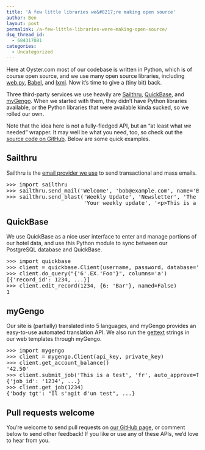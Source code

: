 ```yaml
---
title: 'A few little libraries we&#8217;re making open source'
author: Ben
layout: post
permalink: /a-few-little-libraries-were-making-open-source/
dsq_thread_id:
  - 684317081
categories:
  - Uncategorized
---
```

Here at Oyster.com most of our codebase is written in Python, which is of course open source, and we use many open source libraries, including [web.py][1], [Babel][2], and [lxml][3]. Now it&#8217;s time to give a (tiny bit) back.

Three third-party services we use heavily are [Sailthru][4], [QuickBase][5], and [myGengo][6]. When we started with them, they didn&#8217;t have Python libraries available, or the Python libraries that were available kinda sucked, so we rolled our own.

Note that the idea here is not a fully-fledged API, but an &#8220;at least what *we* needed&#8221; wrapper. It may well be what you need, too, so check out the [source code on GitHub][7]. Below are some quick examples.

## Sailthru

Sailthru is the [email provider we use][8] to send transactional and mass emails.

<pre>&gt;&gt;&gt; import sailthru
&gt;&gt;&gt; sailthru.send_mail('Welcome', 'bob@example.com', name='Bobby')
&gt;&gt;&gt; sailthru.send_blast('Weekly Update', 'Newsletter', 'The CEO', 'ceo@example.com',
                        'Your weekly update', '&lt;p&gt;This is a weekly update!&lt;/p&gt;')</pre>

## QuickBase

We use QuickBase as a nice user interface to enter and manage portions of our hotel data, and use this Python module to sync between our PostgreSQL database and QuickBase.

<pre>&gt;&gt;&gt; import quickbase
&gt;&gt;&gt; client = quickbase.Client(username, password, database='abcd1234')
&gt;&gt;&gt; client.do_query("{'6'.EX.'Foo'}", columns='a')
[{'record_id': 1234, ...}]
&gt;&gt;&gt; client.edit_record(1234, {6: 'Bar'}, named=False)
1</pre>

## myGengo

Our site is (partially) translated into 5 languages, and myGengo provides an easy-to-use automated translation API. We also run the [gettext][9] strings in our web templates through myGengo.

<pre>&gt;&gt;&gt; import mygengo
&gt;&gt;&gt; client = mygengo.Client(api_key, private_key)
&gt;&gt;&gt; client.get_account_balance()
'42.50'
&gt;&gt;&gt; client.submit_job('This is a test', 'fr', auto_approve=True)
{'job_id': '1234', ...}
&gt;&gt;&gt; client.get_job(1234)
{'body_tgt': "Il s'agit d'un test", ...}</pre>

## Pull requests welcome

You&#8217;re welcome to send pull requests on [our GitHub page][7], or comment below to send other feedback! If you like or use any of these APIs, we&#8217;d love to hear from you.

 [1]: http://webpy.org/
 [2]: http://babel.edgewall.org/
 [3]: http://lxml.de/
 [4]: https://www.sailthru.com/
 [5]: http://quickbase.intuit.com/
 [6]: http://mygengo.com/
 [7]: https://github.com/oysterhotels
 [8]: http://tech.oyster.com/who-can-i-trust-to-send-my-email/
 [9]: http://docs.python.org/library/gettext.html